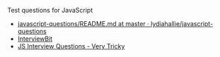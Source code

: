 
Test questions for JavaScript
- [javascript-questions/README.md at master · lydiahallie/javascript-questions](https://github.com/lydiahallie/javascript-questions/blob/master/README.md)
- [InterviewBit](https://www.interviewbit.com/javascript-interview-questions/#currying)
- [JS Interview Questions - Very Tricky](https://www.odinschool.com/blog/js-interview-questions-very-tricky)